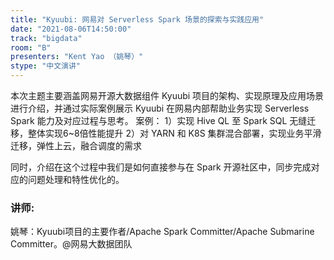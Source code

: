 ```yaml
---
title: "Kyuubi: 网易对 Serverless Spark 场景的探索与实践应用"
date: "2021-08-06T14:50:00" 
track: "bigdata"
room: "B"
presenters: "Kent Yao （姚琴）"
stype: "中文演讲"
---
```

本次主题主要涵盖网易开源大数据组件 Kyuubi 项目的架构、实现原理及应用场景进行介绍，并通过实际案例展示 Kyuubi 在网易内部帮助业务实现 Serverless Spark 能力及对应过程与思考。
 案例：
 1）实现 Hive QL 至 Spark SQL 无缝迁移，整体实现6~8倍性能提升
 2）对 YARN 和 K8S 集群混合部署，实现业务平滑迁移，弹性上云，融合调度的需求
 

 同时，介绍在这个过程中我们是如何直接参与在 Spark 开源社区中，同步完成对应的问题处理和特性优化的。
 ### 讲师: 
 姚琴：Kyuubi项目的主要作者/Apache Spark Committer/Apache Submarine Committer。@网易大数据团队
